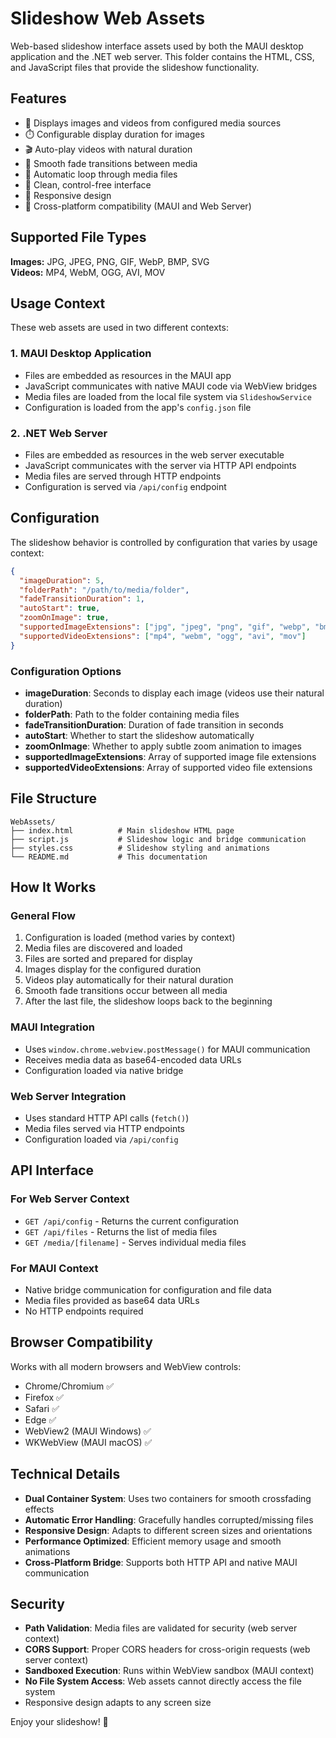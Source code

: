 # Slideshow Web Assets

Web-based slideshow interface assets used by both the MAUI desktop application and the .NET web server. This folder contains the HTML, CSS, and JavaScript files that provide the slideshow functionality.

## Features

- 📁 Displays images and videos from configured media sources
- ⏱️ Configurable display duration for images
- 🎬 Auto-play videos with natural duration
- 🌅 Smooth fade transitions between media
- 🔄 Automatic loop through media files
- 🎯 Clean, control-free interface
- 📱 Responsive design
- 🔧 Cross-platform compatibility (MAUI and Web Server)

## Supported File Types

**Images:** JPG, JPEG, PNG, GIF, WebP, BMP, SVG  
**Videos:** MP4, WebM, OGG, AVI, MOV

## Usage Context

These web assets are used in two different contexts:

### 1. MAUI Desktop Application
- Files are embedded as resources in the MAUI app
- JavaScript communicates with native MAUI code via WebView bridges
- Media files are loaded from the local file system via `SlideshowService`
- Configuration is loaded from the app's `config.json` file

### 2. .NET Web Server
- Files are embedded as resources in the web server executable
- JavaScript communicates with the server via HTTP API endpoints
- Media files are served through HTTP endpoints
- Configuration is served via `/api/config` endpoint

## Configuration

The slideshow behavior is controlled by configuration that varies by usage context:

```json
{
  "imageDuration": 5,
  "folderPath": "/path/to/media/folder",
  "fadeTransitionDuration": 1,
  "autoStart": true,
  "zoomOnImage": true,
  "supportedImageExtensions": ["jpg", "jpeg", "png", "gif", "webp", "bmp", "svg"],
  "supportedVideoExtensions": ["mp4", "webm", "ogg", "avi", "mov"]
}
```

### Configuration Options

- **imageDuration**: Seconds to display each image (videos use their natural duration)
- **folderPath**: Path to the folder containing media files
- **fadeTransitionDuration**: Duration of fade transition in seconds
- **autoStart**: Whether to start the slideshow automatically
- **zoomOnImage**: Whether to apply subtle zoom animation to images
- **supportedImageExtensions**: Array of supported image file extensions
- **supportedVideoExtensions**: Array of supported video file extensions

## File Structure

```
WebAssets/
├── index.html          # Main slideshow HTML page
├── script.js           # Slideshow logic and bridge communication
├── styles.css          # Slideshow styling and animations
└── README.md           # This documentation
```

## How It Works

### General Flow
1. Configuration is loaded (method varies by context)
2. Media files are discovered and loaded
3. Files are sorted and prepared for display
4. Images display for the configured duration
5. Videos play automatically for their natural duration
6. Smooth fade transitions occur between all media
7. After the last file, the slideshow loops back to the beginning

### MAUI Integration
- Uses `window.chrome.webview.postMessage()` for MAUI communication
- Receives media data as base64-encoded data URLs
- Configuration loaded via native bridge

### Web Server Integration
- Uses standard HTTP API calls (`fetch()`)
- Media files served via HTTP endpoints
- Configuration loaded via `/api/config`

## API Interface

### For Web Server Context
- `GET /api/config` - Returns the current configuration
- `GET /api/files` - Returns the list of media files
- `GET /media/[filename]` - Serves individual media files

### For MAUI Context
- Native bridge communication for configuration and file data
- Media files provided as base64 data URLs
- No HTTP endpoints required

## Browser Compatibility

Works with all modern browsers and WebView controls:
- Chrome/Chromium ✅
- Firefox ✅
- Safari ✅
- Edge ✅
- WebView2 (MAUI Windows) ✅
- WKWebView (MAUI macOS) ✅

## Technical Details

- **Dual Container System**: Uses two containers for smooth crossfading effects
- **Automatic Error Handling**: Gracefully handles corrupted/missing files
- **Responsive Design**: Adapts to different screen sizes and orientations
- **Performance Optimized**: Efficient memory usage and smooth animations
- **Cross-Platform Bridge**: Supports both HTTP API and native MAUI communication

## Security

- **Path Validation**: Media files are validated for security (web server context)
- **CORS Support**: Proper CORS headers for cross-origin requests (web server context)
- **Sandboxed Execution**: Runs within WebView sandbox (MAUI context)
- **No File System Access**: Web assets cannot directly access the file system
- Responsive design adapts to any screen size

Enjoy your slideshow! 🎉
